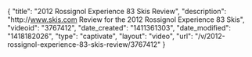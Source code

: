 {
    "title": "2012 Rossignol Experience 83 Skis Review",
    "description": "http:\/\/www.skis.com Review for the 2012 Rossignol Experience 83 Skis",
    "videoid": "3767412",
    "date_created": "1411361303",
    "date_modified": "1418182026",
    "type": "captivate",
    "layout": "video",
    "url": "\/v\/2012-rossignol-experience-83-skis-review\/3767412"
}